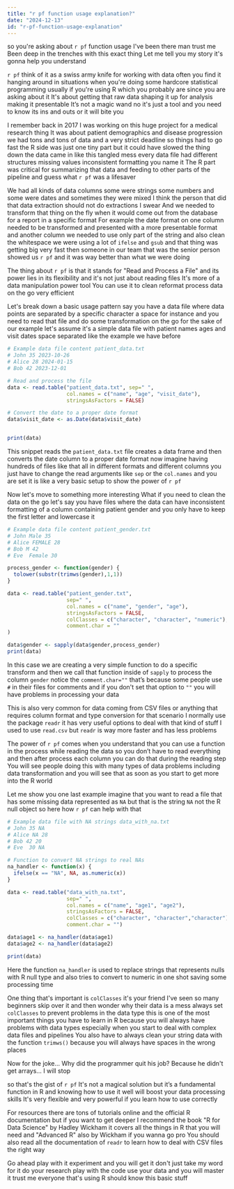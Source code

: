 ```yaml
---
title: "r pf function usage explanation?"
date: "2024-12-13"
id: "r-pf-function-usage-explanation"
---
```


 so you're asking about `r pf` function usage I've been there man trust me Been deep in the trenches with this exact thing Let me tell you my story it's gonna help you understand

`r pf` think of it as a swiss army knife for working with data often you find it hanging around in situations when you're doing some hardcore statistical programming usually if you're using R which you probably are since you are asking about it It's about getting that raw data shaping it up for analysis making it presentable It’s not a magic wand  no it's just a tool and you need to know its ins and outs or it will bite you

I remember back in 2017 I was working on this huge project for a medical research thing It was about patient demographics and disease progression we had tons and tons of data and a very strict deadline so things had to go fast the R side was just one tiny part but it could have slowed the thing down the data came in like this tangled mess every data file had different structures missing values inconsistent formatting you name it The R part was critical for summarizing that data and feeding to other parts of the pipeline and guess what `r pf` was a lifesaver

We had all kinds of data columns some were strings some numbers and some were dates and sometimes they were mixed I think the person that did that data extraction should not do extractions I swear And we needed to transform that thing on the fly when it would come out from the database for a report in a specific format For example the date format on one column needed to be transformed and presented with a more presentable format and another column we needed to use only part of the string and also clean the whitespace we were using a lot of `ifelse` and `gsub` and that thing was getting big very fast then someone in our team that was the senior person showed us `r pf` and it was way better than what we were doing

The thing about `r pf` is that it stands for "Read and Process a File" and its power lies in its flexibility and it's not just about reading files It's more of a data manipulation power tool You can use it to clean reformat process data on the go very efficient

Let's break down a basic usage pattern say you have a data file where data points are separated by a specific character a space for instance and you need to read that file and do some transformation on the go for the sake of our example let's assume it's a simple data file with patient names ages and visit dates space separated like the example we have before

```r
# Example data file content patient_data.txt
# John 35 2023-10-26
# Alice 28 2024-01-15
# Bob 42 2023-12-01

# Read and process the file
data <- read.table("patient_data.txt", sep=" ",
                   col.names = c("name", "age", "visit_date"),
                   stringsAsFactors = FALSE)

# Convert the date to a proper date format
data$visit_date <- as.Date(data$visit_date)


print(data)

```

This snippet reads the `patient_data.txt` file creates a data frame and then converts the date column to a proper date format now imagine having hundreds of files like that all in different formats and different columns you just have to change the read arguments like `sep` or the `col.names` and you are set it is like a very basic setup to show the power of `r pf`

Now let's move to something more interesting What if you need to clean the data on the go let's say you have files where the data can have inconsistent formatting of a column containing patient gender and you only have to keep the first letter and lowercase it

```r
# Example data file content patient_gender.txt
# John Male 35
# Alice FEMALE 28
# Bob M 42
# Eve  Female 30

process_gender <- function(gender) {
  tolower(substr(trimws(gender),1,1))
}

data <- read.table("patient_gender.txt",
                   sep=" ",
                   col.names = c("name", "gender", "age"),
                   stringsAsFactors = FALSE,
                   colClasses = c("character", "character", "numeric"),
                   comment.char = ""
)

data$gender <- sapply(data$gender,process_gender)
print(data)
```

In this case we are creating a very simple function to do a specific transform and then we call that function inside of `sapply` to process the column `gender`  notice the `comment.char=""` that’s because some people use `#` in their files for comments and if you don't set that option to `""` you will have problems in processing your data

This is also very common for data coming from CSV files or anything that requires column format and type conversion for that scenario I normally use the package `readr` it has very useful options to deal with that kind of stuff I used to use `read.csv` but `readr` is way more faster and has less problems

The power of `r pf` comes when you understand that you can use a function in the process while reading the data so you don’t have to read everything and then after process each column you can do that during the reading step You will see people doing this with many types of data problems including data transformation and you will see that as soon as you start to get more into the R world

Let me show you one last example imagine that you want to read a file that has some missing data represented as `NA` but that is the string `NA` not the R null object so here how `r pf` can help with that

```r
# Example data file with NA strings data_with_na.txt
# John 35 NA
# Alice NA 28
# Bob 42 20
# Eve  30 NA

# Function to convert NA strings to real NAs
na_handler <- function(x) {
  ifelse(x == "NA", NA, as.numeric(x))
}

data <- read.table("data_with_na.txt",
                   sep=" ",
                   col.names = c("name", "age1", "age2"),
                   stringsAsFactors = FALSE,
                   colClasses = c("character", "character","character"),
                   comment.char = "")

data$age1 <- na_handler(data$age1)
data$age2 <- na_handler(data$age2)

print(data)
```

Here the function `na_handler` is used to replace strings that represents nulls with R null type and also tries to convert to numeric in one shot saving some processing time

One thing that's important is `colClasses` it's your friend I've seen so many beginners skip over it and then wonder why their data is a mess always set `colClasses` to prevent problems in the data type this is one of the most important things you have to learn in R because you will always have problems with data types especially when you start to deal with complex data files and pipelines You also have to always clean your string data with the function `trimws()` because you will always have spaces in the wrong places

Now for the joke... Why did the programmer quit his job? Because he didn't get arrays...   I will stop

so that's the gist of `r pf` It's not a magical solution but it’s a fundamental function in R and knowing how to use it well will boost your data processing skills It's very flexible and very powerful if you learn how to use correctly

For resources there are tons of tutorials online and the official R documentation but if you want to get deeper I recommend the book "R for Data Science" by Hadley Wickham it covers all the things in R that you will need and "Advanced R" also by Wickham if you wanna go pro You should also read all the documentation of `readr` to learn how to deal with CSV files the right way

Go ahead play with it experiment and you will get it don't just take my word for it do your research play with the code use your data and you will master it trust me everyone that's using R should know this basic stuff
